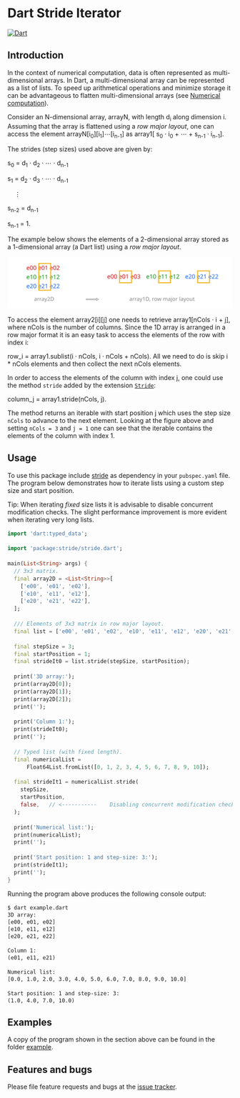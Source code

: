 # Dart Stride Iterator

[![Dart](https://github.com/simphotonics/exception_templates/actions/workflows/dart.yml/badge.svg)](https://github.com/simphotonics/exception_templates/actions/workflows/dart.yml)


## Introduction

In the context of numerical computation, data is often represented as multi-dimensional arrays.
In Dart, a multi-dimensional array can be represented as a list of lists.
To speed up arithmetical operations and minimize storage it can be advantageous to
flatten multi-dimensional arrays
(see [Numerical computation](https://dart.dev/articles/archive/numeric-computation)).

Consider an N-dimensional array, arrayN, with length d<sub>i</sub> along dimension i. Assuming that the array is flattened using a *row major layout*, one can
access the element arrayN[i<sub>0</sub>][i<sub>1</sub>]&ctdot;[i<sub>n-1</sub>]  as array1[  s<sub>0</sub> &middot; i<sub>0</sub>  + &ctdot; +  s<sub>n-1</sub> &middot; i<sub>n-1</sub>].

The strides (step sizes) used above are given by:

s<sub>0</sub> = d<sub>1</sub> &middot; d<sub>2</sub> &middot; &ctdot; &middot; d<sub>n-1</sub>

s<sub>1</sub> = d<sub>2</sub> &middot; d<sub>3</sub> &middot; &ctdot; &middot; d<sub>n-1</sub>

&nbsp; &nbsp; &vellip;

s<sub>n-2</sub> = d<sub>n-1</sub>

s<sub>n-1</sub> = 1.


The example below shows the elements of a 2-dimensional array stored as a 1-dimensional
array (a Dart list) using a *row major layout*.

![2D-Array](https://github.com/simphotonics/stride/blob/main/images/array.svg?sanitize=true)

To access the element array2\[i\]\[j\] one needs to
retrieve array1[nCols &middot; i + j], where nCols is the number of
columns. Since the 1D array is arranged in a row major format it
is an easy task to access the elements of the row with index i:

row_i = array1.sublist(i &middot; nCols, i &middot; nCols + nCols). All we need to do is
skip i * nCols elements and then collect the next nCols elements.


In order to access the elements of the column with index j, one could use
the method `stride` added by the extension [`Stride`][Stride]:

column_j = array1.stride(nCols, j).

The method returns an iterable with start position j
which uses the step size `nCols` to advance to the next element. Looking at the
figure above and setting `nCols = 3` and `j = 1` one can see that the iterable
contains the elements of the column with index 1.


## Usage

To use this package include [stride] as dependency in your `pubspec.yaml` file.
The program below demonstrates how to iterate lists using a custom step size
and start position.

Tip: When iterating *fixed* size lists it is advisable to disable concurrent modification
checks. The slight performance improvement
is more evident when iterating very long lists.

```Dart
import 'dart:typed_data';

import 'package:stride/stride.dart';

main(List<String> args) {
  // 3x3 matrix.
  final array2D = <List<String>>[
    ['e00', 'e01', 'e02'],
    ['e10', 'e11', 'e12'],
    ['e20', 'e21', 'e22'],
  ];

  /// Elements of 3x3 matrix in row major layout.
  final list = ['e00', 'e01', 'e02', 'e10', 'e11', 'e12', 'e20', 'e21', 'e22'];

  final stepSize = 3;
  final startPosition = 1;
  final strideIt0 = list.stride(stepSize, startPosition);

  print('3D array:');
  print(array2D[0]);
  print(array2D[1]);
  print(array2D[2]);
  print('');

  print('Column 1:');
  print(strideIt0);
  print('');

  // Typed list (with fixed length).
  final numericalList =
      Float64List.fromList([0, 1, 2, 3, 4, 5, 6, 7, 8, 9, 10]);

  final strideIt1 = numericalList.stride(
    stepSize,
    startPosition,
    false,   // <-----------    Disabling concurrent modification checks.
  );

  print('Numerical list:');
  print(numericalList);
  print('');

  print('Start position: 1 and step-size: 3:');
  print(strideIt1);
  print('');
}

```
Running the program above produces the following console output:

```Console
$ dart example.dart
3D array:
[e00, e01, e02]
[e10, e11, e12]
[e20, e21, e22]

Column 1:
(e01, e11, e21)

Numerical list:
[0.0, 1.0, 2.0, 3.0, 4.0, 5.0, 6.0, 7.0, 8.0, 9.0, 10.0]

Start position: 1 and step-size: 3:
(1.0, 4.0, 7.0, 10.0)
```


## Examples

A copy of the program shown in the section above can be found in the folder  [example].


## Features and bugs

Please file feature requests and bugs at the [issue tracker].

[issue tracker]: https://github.com/simphotonics/stride/issues

[example]: example

[Stride]: https://pub.dev/documentation/stride/latest/stride/StrideIterator-class.html

[FastStrideIterator]: https://pub.dev/documentation/stride/latest/stride/FastStrideIterator-class.html

[stride]: https://pub.dev/packages/stride